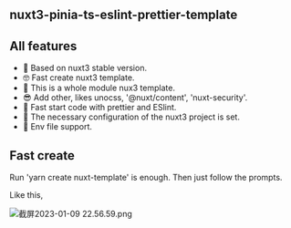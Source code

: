 ## nuxt3-pinia-ts-eslint-prettier-template

## All features

- 🫡 Based on nuxt3 stable version.
- 🤓 Fast create nuxt3 template.
- 🥰 This is a whole module nux3 template.
- 😎 Add other, likes unocss, '@nuxt/content', 'nuxt-security'.
- 🍒 Fast start code with prettier and ESlint.
- 🍺 The necessary configuration of the nuxt3 project is set.
- 🍭 Env file support.

## Fast create

Run 'yarn create nuxt-template'  is enough. Then just follow the prompts.

Like this,

![截屏2023-01-09 22.56.59.png](https://s2.loli.net/2023/01/09/qK5U2anlYFwRGIJ.png)
